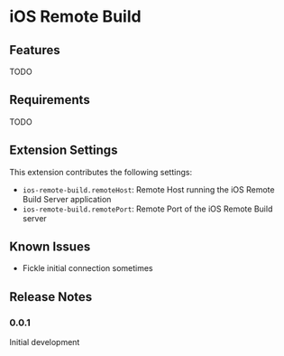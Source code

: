# iOS Remote Build

## Features

TODO

## Requirements

TODO

## Extension Settings

This extension contributes the following settings:

* `ios-remote-build.remoteHost`: Remote Host running the iOS Remote Build Server application
* `ios-remote-build.remotePort`: Remote Port of the iOS Remote Build server

## Known Issues

* Fickle initial connection sometimes

## Release Notes

### 0.0.1

Initial development
